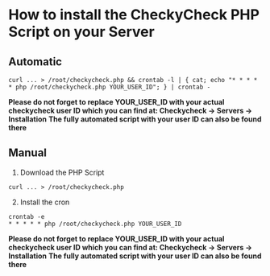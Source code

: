 # How to install the CheckyCheck PHP Script on your Server

## Automatic

```
curl ... > /root/checkycheck.php && crontab -l | { cat; echo "* * * * * php /root/checkycheck.php YOUR_USER_ID"; } | crontab -
```

**Please do not forget to replace YOUR_USER_ID with your actual checkycheck user ID which you can find at: Checkycheck -> Servers -> Installation**
**The fully automated script with your user ID can also be found there**

## Manual

1. Download the PHP Script

```
curl ... > /root/checkycheck.php
```

2. Install the cron

```
crontab -e
* * * * * php /root/checkycheck.php YOUR_USER_ID
```

**Please do not forget to replace YOUR_USER_ID with your actual checkycheck user ID which you can find at: Checkycheck -> Servers -> Installation**
**The fully automated script with your user ID can also be found there**
